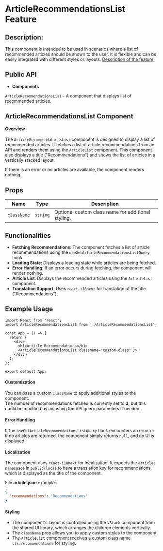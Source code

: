 # ArticleRecommendationsList Feature

## Description:
This component is intended to be used in scenarios where a list of recommended articles should be shown to the user. It is flexible and can be easily integrated with different styles or layouts.
[Description of the feature](#articleRecommendationsList-component).

## Public API

- **Components**

`ArticleRecommendationsList` - A component that displays list of recommended articles.

## ArticleRecommendationsList Component

#### Overview

The `ArticleRecommendationsList` component is designed to display a list of recommended articles. It fetches a list of article recommendations from an API and renders them using the `ArticleList` component. This component also displays a title ("Recommendations") and shows the list of articles in a vertically stacked layout.

If there is an error or no articles are available, the component renders nothing.

## Props

| Name        | Type     | Description                                                                 |
|-------------|----------|-----------------------------------------------------------------------------|
| `className` | `string` | Optional custom class name for additional styling.                          |

## Functionalities

- **Fetching Recommendations**: The component fetches a list of article recommendations using the `useGetArticleRecommendationsListQuery` hook.
- **Loading State**: Displays a loading state while articles are being fetched.
- **Error Handling**: If an error occurs during fetching, the component will render nothing.
- **Article List**: Displays the recommended articles using the `ArticleList` component.
- **Translation Support**: Uses `react-i18next` for translation of the title ("Recommendations").

## Example Usage

```tsx
import React from 'react';
import ArticleRecommendationsList from './ArticleRecommendationsList';

const App = () => {
  return (
    <div>
      <h1>Article Recommendations</h1>
      <ArticleRecommendationsList className="custom-class" />
    </div>
  );
};

export default App;
```

#### Customization
You can pass a custom `className` to apply additional styles to the component. <br>
The number of recommendations fetched is currently set to **3**, but this could be modified by adjusting the API query parameters if needed.

#### Error Handling
If the `useGetArticleRecommendationsListQuery` hook encounters an error or if no articles are returned, 
the component simply returns `null`, and no UI is displayed.

#### Localization
The component uses `react-i18next` for localization. 
It expects the `articles namespace` in `public/local` to have a translation key for recommendations, which is displayed as the title of the component.

File **article.json** example:
```json 
{
  "recommendations": "Recommendations"
}
```

#### Styling
- The component's layout is controlled using the `VStack` component from the shared UI library, which arranges the children elements vertically.
- The `className` prop allows you to apply custom styles to the component.
- The `ArticleList` component receives a custom class name `cls.recommendations` for styling.








